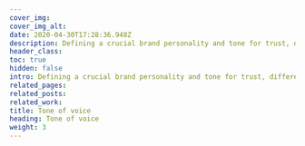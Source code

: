 ```yaml
---
cover_img: 
cover_img_alt:
date: 2020-04-30T17:28:36.948Z
description: Defining a crucial brand personality and tone for trust, differentiation, and a deep connection with the target audience.
header_class: 
toc: true
hidden: false
intro: Defining a crucial brand personality and tone for trust, differentiation, and a deep connection with the target audience.
related_pages:
related_posts:
related_work:
title: Tone of voice 
heading: Tone of voice 
weight: 3
---
```

